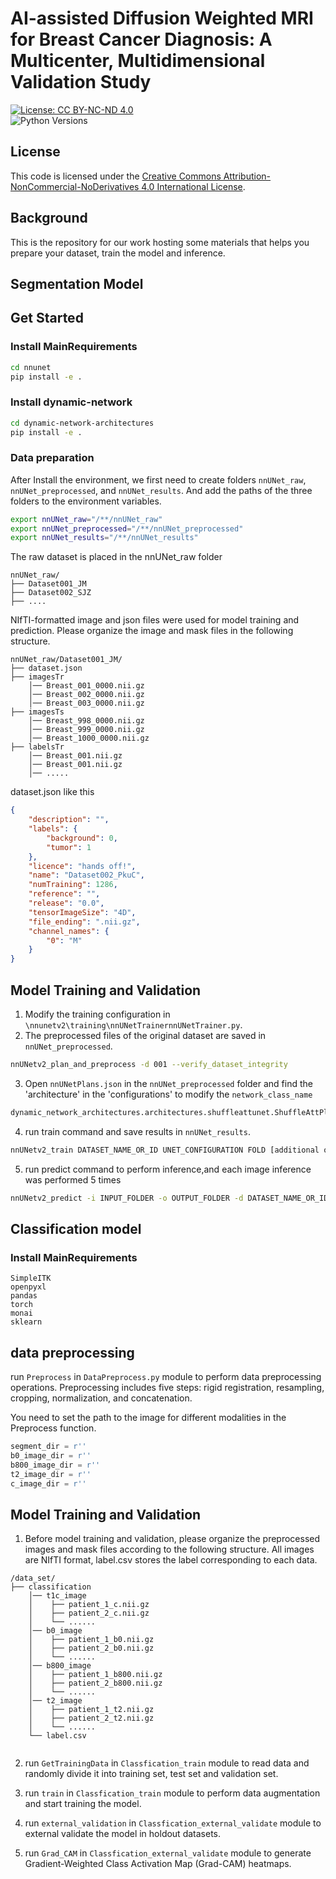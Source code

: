 # AI-assisted Diffusion Weighted MRI for Breast Cancer Diagnosis: A Multicenter, Multidimensional Validation Study

[![License: CC BY-NC-ND 4.0](https://licensebuttons.net/l/by-nc-nd/4.0/80x15.png)](https://creativecommons.org/licenses/by-nc-nd/4.0/)  
![Python Versions](https://img.shields.io/badge/python-3.10-blue
)

## License

This code is licensed under the [Creative Commons Attribution-NonCommercial-NoDerivatives 4.0 International License](https://creativecommons.org/licenses/by-nc-nd/4.0/).

## Background
This is the repository for our work hosting some materials that helps you prepare your dataset, train the model and inference.


## Segmentation Model

## Get Started

### Install MainRequirements

```sh
cd nnunet
pip install -e .
```
### Install dynamic-network 

```sh
cd dynamic-network-architectures
pip install -e .
```



### Data preparation

After Install the environment, we first need to create folders `nnUNet_raw`, `nnUNet_preprocessed`, and `nnUNet_results`.
And add the paths of the three folders to the environment variables.
```sh
export nnUNet_raw="/**/nnUNet_raw"
export nnUNet_preprocessed="/**/nnUNet_preprocessed"
export nnUNet_results="/**/nnUNet_results"
```
The raw dataset is placed in the nnUNet_raw folder 
```
nnUNet_raw/
├── Dataset001_JM
├── Dataset002_SJZ
├── ....

```
NIfTI-formatted image and json files were used for model training and prediction. Please organize the image and mask files in the following structure.

```
nnUNet_raw/Dataset001_JM/
├── dataset.json
├── imagesTr
    │── Breast_001_0000.nii.gz
    │── Breast_002_0000.nii.gz
    │── Breast_003_0000.nii.gz
├── imagesTs
    │── Breast_998_0000.nii.gz
    │── Breast_999_0000.nii.gz
    │── Breast_1000_0000.nii.gz
├── labelsTr
    │── Breast_001.nii.gz
    │── Breast_001.nii.gz
    │── .....
```
dataset.json like this 

```json
{
    "description": "",
    "labels": {
        "background": 0,
        "tumor": 1
    },
    "licence": "hands off!",
    "name": "Dataset002_PkuC",
    "numTraining": 1286,
    "reference": "",
    "release": "0.0",
    "tensorImageSize": "4D",
    "file_ending": ".nii.gz",
    "channel_names": {
        "0": "M"
    }
}
```

## Model Training and Validation
1. Modify the training configuration in `\nnunetv2\training\nnUNetTrainernnUNetTrainer.py`.
2. The preprocessed files of the original dataset are saved in `nnUNet_preprocessed`.
```sh
nnUNetv2_plan_and_preprocess -d 001 --verify_dataset_integrity
```
3. Open `nnUNetPlans.json` in the `nnUNet_preprocessed` folder and find the 'architecture' in the 'configurations' to modify the `network_class_name`
```sh
dynamic_network_architectures.architectures.shuffleattunet.ShuffleAttPlainConvUNet
```
4. run train command and save results in `nnUNet_results`.
```sh
nnUNetv2_train DATASET_NAME_OR_ID UNET_CONFIGURATION FOLD [additional options, see -h]
```
5. run predict command to perform inference,and each image inference was performed 5 times
```sh
nnUNetv2_predict -i INPUT_FOLDER -o OUTPUT_FOLDER -d DATASET_NAME_OR_ID -c CONFIGURATION --save_probabilities
```



## Classification model 

### Install MainRequirements

```
SimpleITK
openpyxl
pandas
torch
monai
sklearn
```

## data preprocessing

run `Preprocess` in `DataPreprocess.py` module to perform data preprocessing operations. Preprocessing includes five steps: rigid registration, resampling, cropping, normalization, and concatenation. 

You need to set the path to the image for different modalities in the Preprocess function.

```python
segment_dir = r''
b0_image_dir = r''
b800_image_dir = r''
t2_image_dir = r''
c_image_dir = r''
```



## Model Training and Validation

1. Before model training and validation, please organize the preprocessed images and mask files according to the following structure. All images are NIfTI format, label.csv stores the label corresponding to each data.

```
/data_set/
├── classification
    │── t1c_image
    │    ├── patient_1_c.nii.gz
    │    ├── patient_2_c.nii.gz
    │    └── ......
    │── b0_image
    │    ├── patient_1_b0.nii.gz
    │    ├── patient_2_b0.nii.gz
    │    └── ......
    │── b800_image
    │    ├── patient_1_b800.nii.gz
    │    ├── patient_2_b800.nii.gz
    │    └── ......
    │── t2_image
    │    ├── patient_1_t2.nii.gz
    │    ├── patient_2_t2.nii.gz
    │    └── ......
    └── label.csv
  
```

2. run `GetTrainingData` in `Classfication_train` module to read data and randomly divide it into training set, test set and validation set.

3. run `train` in `Classfication_train` module to perform data augmentation and start training the model. 

4. run `external_validation` in `Classfication_external_validate` module to external validate the model in holdout datasets.

5. run `Grad_CAM` in `Classfication_external_validate` module to generate Gradient-Weighted Class Activation Map (Grad-CAM) heatmaps.
